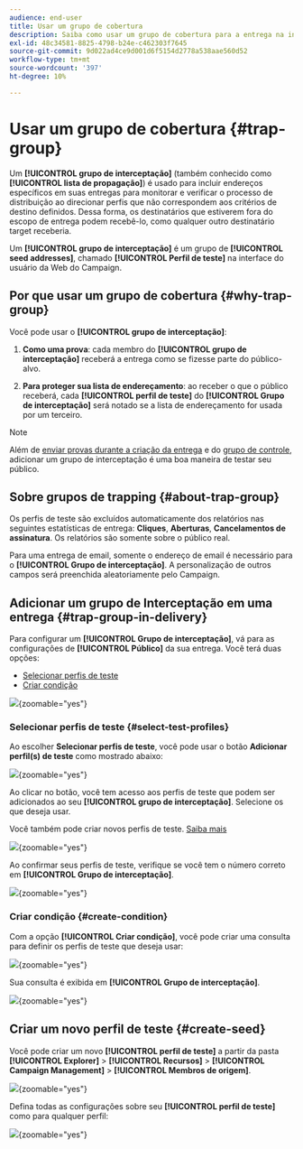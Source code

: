 ```yaml
---
audience: end-user
title: Usar um grupo de cobertura
description: Saiba como usar um grupo de cobertura para a entrega na interface do usuário da Web do Campaign
exl-id: 48c34581-8825-4798-b24e-c462303f7645
source-git-commit: 9d022ad4ce9d001d6f5154d2778a538aae560d52
workflow-type: tm+mt
source-wordcount: '397'
ht-degree: 10%

---
```


# Usar um grupo de cobertura {#trap-group}

Um **[!UICONTROL grupo de interceptação]** (também conhecido como **[!UICONTROL lista de propagação]**) é usado para incluir endereços específicos em suas entregas para monitorar e verificar o processo de distribuição ao direcionar perfis que não correspondem aos critérios de destino definidos. Dessa forma, os destinatários que estiverem fora do escopo de entrega podem recebê-lo, como qualquer outro destinatário target receberia.

Um **[!UICONTROL grupo de interceptação]** é um grupo de **[!UICONTROL seed addresses]**, chamado **[!UICONTROL Perfil de teste]** na interface do usuário da Web do Campaign.

## Por que usar um grupo de cobertura {#why-trap-group}

Você pode usar o **[!UICONTROL grupo de interceptação]**:

1. **Como uma prova**: cada membro do **[!UICONTROL grupo de interceptação]** receberá a entrega como se fizesse parte do público-alvo.

1. **Para proteger sua lista de endereçamento**: ao receber o que o público receberá, cada **[!UICONTROL perfil de teste]** do **[!UICONTROL Grupo de interceptação]** será notado se a lista de endereçamento for usada por um terceiro.

>[!NOTE]
>
>Além de [enviar provas durante a criação da entrega](../email/create-email.md#preview-test) e do [grupo de controle](control-group.md), adicionar um grupo de interceptação é uma boa maneira de testar seu público.

## Sobre grupos de trapping {#about-trap-group}

Os perfis de teste são excluídos automaticamente dos relatórios nas seguintes estatísticas de entrega: **Cliques**, **Aberturas**, **Cancelamentos de assinatura**. Os relatórios são somente sobre o público real.

Para uma entrega de email, somente o endereço de email é necessário para o **[!UICONTROL Grupo de interceptação]**. A personalização de outros campos será preenchida aleatoriamente pelo Campaign.

## Adicionar um grupo de Interceptação em uma entrega {#trap-group-in-delivery}

Para configurar um **[!UICONTROL Grupo de interceptação]**, vá para as configurações de **[!UICONTROL Público]** da sua entrega. Você terá duas opções:

* [Selecionar perfis de teste](#select-test-profile)
* [Criar condição](#create-condition)

![](assets/trap-group.png){zoomable="yes"}

### Selecionar perfis de teste {#select-test-profiles}

Ao escolher **Selecionar perfis de teste**, você pode usar o botão **Adicionar perfil(s) de teste** como mostrado abaixo:

![](assets/trap-no-test-profile.png){zoomable="yes"}

Ao clicar no botão, você tem acesso aos perfis de teste que podem ser adicionados ao seu **[!UICONTROL grupo de interceptação]**. Selecione os que deseja usar.

Você também pode criar novos perfis de teste. [Saiba mais](#create-seed)

![](assets/trap-select-test-profiles.png){zoomable="yes"}

Ao confirmar seus perfis de teste, verifique se você tem o número correto em **[!UICONTROL Grupo de interceptação]**.

![](assets/trap-check.png){zoomable="yes"}

### Criar condição {#create-condition}

Com a opção **[!UICONTROL Criar condição]**, você pode criar uma consulta para definir os perfis de teste que deseja usar:

![](assets/trap-create-condition.png){zoomable="yes"}

Sua consulta é exibida em **[!UICONTROL Grupo de interceptação]**.

![](assets/trap-custom.png){zoomable="yes"}

## Criar um novo perfil de teste {#create-seed}

Você pode criar um novo **[!UICONTROL perfil de teste]** a partir da pasta **[!UICONTROL Explorer]** > **[!UICONTROL Recursos]** > **[!UICONTROL Campaign Management]** > **[!UICONTROL Membros de origem]**.

![](assets/trap-create.png){zoomable="yes"}

Defina todas as configurações sobre seu **[!UICONTROL perfil de teste]** como para qualquer perfil:

![](assets/trap-create-contact.png){zoomable="yes"}
